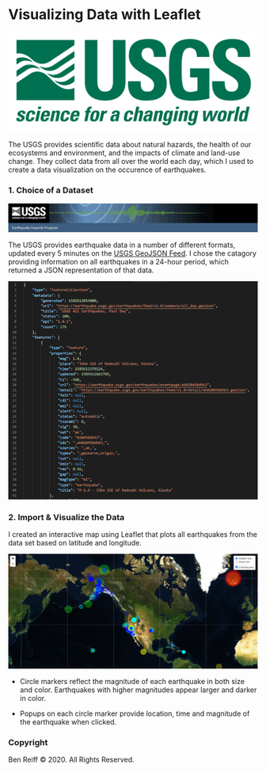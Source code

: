 # Visualizing Data with Leaflet

![1-Logo](Leaflet-Step-1/Images/1-Logo.png)

The USGS provides scientific data about natural hazards, the health of our ecosystems and environment, and the impacts of climate and land-use change. They collect data from all over the world each day, which I used to create a data visualization on the occurence of  earthquakes.

### 1. **Choice of a Dataset**

![3-Data](Leaflet-Step-1/Images/USGS_webpage_header.PNG)

The USGS provides earthquake data in a number of different formats, updated every 5 minutes on the [USGS GeoJSON Feed](http://earthquake.usgs.gov/earthquakes/feed/v1.0/geojson.php). I chose the catagory providing information on all earthquakes in a 24-hour period, which returned a JSON representation of that data.

![USGS_GeoJSON](Leaflet-Step-1/Images/USGS_GeoJson.PNG)

### 2. **Import & Visualize the Data**

I created an interactive map using Leaflet that plots all earthquakes from the data set based on latitude and longitude.

![Final_Map](Leaflet-Step-1/Images/FinalMap.PNG)

* Circle markers reflect the magnitude of each earthquake in both size and color. Earthquakes with higher magnitudes appear larger and darker in color.

* Popups on each circle marker provide location, time and magnitude of the earthquake when clicked.

### Copyright

Ben Reiff © 2020. All Rights Reserved.
